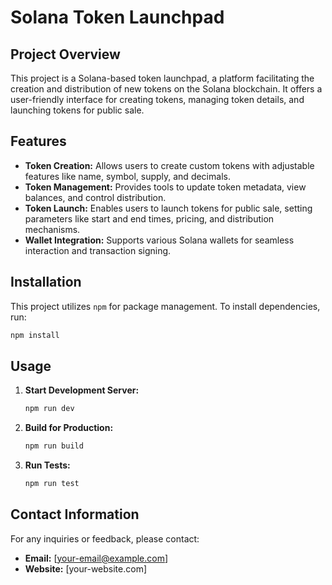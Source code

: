# Solana Token Launchpad

## Project Overview

This project is a Solana-based token launchpad, a platform facilitating the creation and distribution of new tokens on the Solana blockchain. It offers a user-friendly interface for creating tokens, managing token details, and launching tokens for public sale.

## Features

* **Token Creation:**  Allows users to create custom tokens with adjustable features like name, symbol, supply, and decimals.
* **Token Management:** Provides tools to update token metadata, view balances, and control distribution.
* **Token Launch:** Enables users to launch tokens for public sale, setting parameters like start and end times, pricing, and distribution mechanisms.
* **Wallet Integration:** Supports various Solana wallets for seamless interaction and transaction signing.

## Installation

This project utilizes `npm` for package management. To install dependencies, run:

```bash
npm install
```

## Usage

1. **Start Development Server:**

   ```bash
   npm run dev
   ```

2. **Build for Production:**

   ```bash
   npm run build
   ```

3. **Run Tests:**

   ```bash
   npm run test
   ```

## Contact Information

For any inquiries or feedback, please contact:

* **Email:** [your-email@example.com]
* **Website:** [your-website.com]

